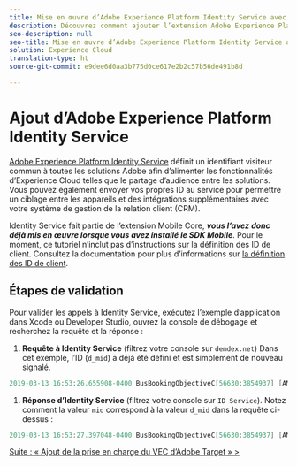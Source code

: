 ```yaml
---
title: Mise en œuvre d’Adobe Experience Platform Identity Service avec Launch
description: Découvrez comment ajouter l’extension Adobe Experience Platform Identity Service et utiliser l’action Définition des ID de client pour collecter les ID de client. Cette leçon fait partie du tutoriel Mise en œuvre d’Experience Cloud dans les applications mobiles Objective-C pour iOS.
seo-description: null
seo-title: Mise en œuvre d’Adobe Experience Platform Identity Service avec Launch
solution: Experience Cloud
translation-type: ht
source-git-commit: e9dee6d0aa3b775d0ce617e2b2c57b56de491b8d

---
```



# Ajout d’Adobe Experience Platform Identity Service

[Adobe Experience Platform Identity Service](https://docs.adobe.com/content/help/fr-FR/id-service/using/home.html) définit un identifiant visiteur commun à toutes les solutions Adobe afin d’alimenter les fonctionnalités d’Experience Cloud telles que le partage d’audience entre les solutions.  Vous pouvez également envoyer vos propres ID au service pour permettre un ciblage entre les appareils et des intégrations supplémentaires avec votre système de gestion de la relation client (CRM).

Identity Service fait partie de l’extension Mobile Core, ***vous l’avez donc déjà mis en œuvre lorsque vous avez installé le SDK Mobile***. Pour le moment, ce tutoriel n’inclut pas d’instructions sur la définition des ID de client. Consultez la documentation pour plus d’informations sur [la définition des ID de client](https://aep-sdks.gitbook.io/docs/using-mobile-extensions/mobile-core/identity/identity-api-reference).

## Étapes de validation

Pour valider les appels à Identity Service, exécutez l’exemple d’application dans Xcode ou Developer Studio, ouvrez la console de débogage et recherchez la requête et la réponse :

1. **Requête à Identity Service** (filtrez votre console sur `demdex.net`) Dans cet exemple, l’ID (`d_mid`) a déjà été défini et est simplement de nouveau signalé.

```objective-c
2019-03-13 16:53:26.655908-0400 BusBookingObjectiveC[56630:3854937] [AMSDK DEBUG <com.adobe.module.identity>]:Sending request (https://dpm.demdex.net/id?d_rtbd=json&d_ver=2&d_orgid=7ABB3E6A5A7491460A495D61@AdobeOrg&d_mid=67027929491180584128922600814231770586)
```

1. **Réponse d’Identity Service** (filtrez votre console sur `ID Service`). Notez comment la valeur `mid` correspond à la valeur `d_mid` dans la requête ci-dessus :

```objective-c
2019-03-13 16:53:27.397048-0400 BusBookingObjectiveC[56630:3854937] [AMSDK DEBUG <com.adobe.module.identity>]: ID Service - Got ID Response (mid: 67027929491180584128922600814231770586, blob: j8Odv6LonN4r3an7LhD3WZrU1bUpAkFkkiY1ncBR96t2PTI, hint: 9, ttl: "604800000 ms")
```

[Suite : « Ajout de la prise en charge du VEC d’Adobe Target » &gt;](target-vec.md)
